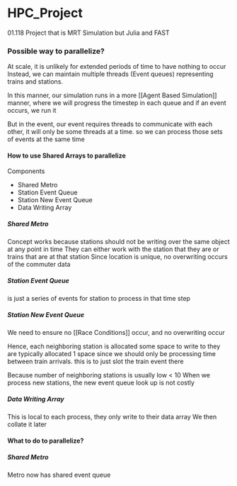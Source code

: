 # HPC_Project
 01.118 Project that is MRT Simulation but Julia and FAST
 
### Possible way to parallelize?
At scale, it is unlikely for extended periods of time to have nothing to occur
Instead, we can maintain multiple threads (Event queues) representing trains and stations.

In this manner, our simulation runs in a more [[Agent Based Simulation]] manner, where we will progress the timestep in each queue and if an event occurs, we run it

But in the event, our event requires threads to communicate with each other, it will only be some threads at a time. so we can process those sets of events at the same time

#### How to use Shared Arrays to parallelize
Components
- Shared Metro
- Station Event Queue
- Station New Event Queue
- Data Writing Array

##### Shared Metro
Concept works because stations should not be writing over the same object at any point in time
They can either work with the station that they are
or trains that are at that station
Since location is unique, no overwriting occurs of the commuter data

##### Station Event Queue
is just a series of events for station to process in that time step

##### Station New Event Queue
We need to ensure no [[Race Conditions]] occur, and no overwriting occur

Hence, each neighboring station is allocated some space to write to 
they are typically allocated 1 space since we should only be processing time between train arrivals. this is to just slot the train event there

Because number of neighboring stations is usually low < 10
When we process new stations, the new event queue look up is not costly

##### Data Writing Array
This is local to each process, they only write to their data array
We then collate it later

#### What to do to parallelize?

##### Shared Metro
Metro now has shared event queue